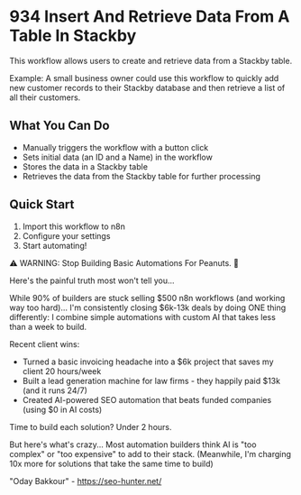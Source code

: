 # 934 Insert And Retrieve Data From A Table In Stackby

This workflow allows users to create and retrieve data from a Stackby table.

Example: A small business owner could use this workflow to quickly add new customer records to their Stackby database and then retrieve a list of all their customers.

## What You Can Do
- Manually triggers the workflow with a button click
- Sets initial data (an ID and a Name) in the workflow
- Stores the data in a Stackby table
- Retrieves the data from the Stackby table for further processing

## Quick Start
1. Import this workflow to n8n
2. Configure your settings
3. Start automating!

⚠️ WARNING: Stop Building Basic Automations For Peanuts. 🚫

Here's the painful truth most won't tell you...

While 90% of builders are stuck selling $500 n8n workflows (and working way too hard)...
I'm consistently closing $6k-13k deals by doing ONE thing differently:
I combine simple automations with custom AI that takes less than a week to build.

Recent client wins:
* Turned a basic invoicing headache into a $6k project that saves my client 20 hours/week
* Built a lead generation machine for law firms - they happily paid $13k (and it runs 24/7)
* Created AI-powered SEO automation that beats funded companies (using $0 in AI costs)

Time to build each solution? Under 2 hours.

But here's what's crazy...
Most automation builders think AI is "too complex" or "too expensive" to add to their stack.
(Meanwhile, I'm charging 10x more for solutions that take the same time to build)

"Oday Bakkour" - https://seo-hunter.net/
